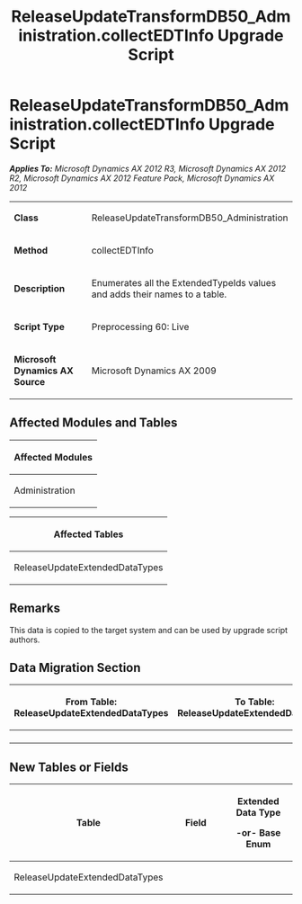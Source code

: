 ﻿---
title: ReleaseUpdateTransformDB50_Administration.collectEDTInfo Upgrade Script
TOCTitle: ReleaseUpdateTransformDB50_Administration.collectEDTInfo Upgrade Script
ms:assetid: 2abc3a1e-8e86-85ba-2b1b-34480c8208ac
ms:mtpsurl: https://msdn.microsoft.com/en-us/library/JJ735927(v=AX.60)
ms:contentKeyID: 49707344
ms.date: 05/18/2015
mtps_version: v=AX.60
---

# ReleaseUpdateTransformDB50\_Administration.collectEDTInfo Upgrade Script 


_**Applies To:** Microsoft Dynamics AX 2012 R3, Microsoft Dynamics AX 2012 R2, Microsoft Dynamics AX 2012 Feature Pack, Microsoft Dynamics AX 2012_

<table>
<colgroup>
<col style="width: 50%" />
<col style="width: 50%" />
</colgroup>
<tbody>
<tr class="odd">
<td><p><strong>Class</strong></p></td>
<td><p>ReleaseUpdateTransformDB50_Administration</p></td>
</tr>
<tr class="even">
<td><p><strong>Method</strong></p></td>
<td><p>collectEDTInfo</p></td>
</tr>
<tr class="odd">
<td><p><strong>Description</strong></p></td>
<td><p>Enumerates all the ExtendedTypeIds values and adds their names to a table.</p></td>
</tr>
<tr class="even">
<td><p><strong>Script Type</strong></p></td>
<td><p>Preprocessing 60: Live</p></td>
</tr>
<tr class="odd">
<td><p><strong>Microsoft Dynamics AX Source</strong></p></td>
<td><p>Microsoft Dynamics AX 2009</p></td>
</tr>
</tbody>
</table>


## Affected Modules and Tables

<table>
<colgroup>
<col style="width: 100%" />
</colgroup>
<thead>
<tr class="header">
<th><p>Affected Modules</p></th>
</tr>
</thead>
<tbody>
<tr class="odd">
<td><p>Administration</p></td>
</tr>
</tbody>
</table>


<table>
<colgroup>
<col style="width: 100%" />
</colgroup>
<thead>
<tr class="header">
<th><p>Affected Tables</p></th>
</tr>
</thead>
<tbody>
<tr class="odd">
<td><p>ReleaseUpdateExtendedDataTypes</p></td>
</tr>
</tbody>
</table>


## Remarks

This data is copied to the target system and can be used by upgrade script authors.

## Data Migration Section

<table>
<colgroup>
<col style="width: 50%" />
<col style="width: 50%" />
</colgroup>
<thead>
<tr class="header">
<th><p>From Table: ReleaseUpdateExtendedDataTypes</p></th>
<th><p>To Table: ReleaseUpdateExtendedDataTypes</p></th>
</tr>
</thead>
<tbody>
<tr class="odd">
<td><p></p></td>
<td><p></p></td>
</tr>
</tbody>
</table>


## New Tables or Fields

<table>
<colgroup>
<col style="width: 33%" />
<col style="width: 33%" />
<col style="width: 33%" />
</colgroup>
<thead>
<tr class="header">
<th><p>Table</p></th>
<th><p>Field</p></th>
<th><p>Extended Data Type</p>
<p>-or- Base Enum</p></th>
</tr>
</thead>
<tbody>
<tr class="odd">
<td><p>ReleaseUpdateExtendedDataTypes</p></td>
<td><p></p></td>
<td><p></p></td>
</tr>
</tbody>
</table>

  


